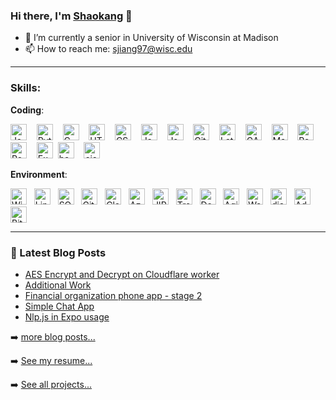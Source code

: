 ### Hi there, I'm [Shaokang](https://shaokang.ga/) 👋

<!--
**ShaokangJiang/ShaokangJiang** is a ✨ _special_ ✨ repository because its `README.md` (this file) appears on your GitHub profile.

Here are some ideas to get you started:

- 🔭 I’m currently working on ...
- 🌱 I’m currently learning ...
- 👯 I’m looking to collaborate on ...
- 🤔 I’m looking for help with ...
- 💬 Ask me about ...
- 📫 How to reach me: ...
- 😄 Pronouns: ...
- ⚡ Fun fact: ...
-->

- 🔭 I’m currently a senior in University of Wisconsin at Madison
- 📫 How to reach me: sjiang97@wisc.edu

---


### Skills: 

**Coding**: 

<img src="https://api.iconify.design/logos:java.svg" width="26px" referrerpolicy="no-referrer" alt="Java" title="Java"> &nbsp;&nbsp; <img src="https://api.iconify.design/logos:python.svg" width="26px" referrerpolicy="no-referrer" alt="Python" title="Python"> &nbsp;&nbsp; <img src="https://api.iconify.design/vscode-icons:file-type-c.svg" width="26px" referrerpolicy="no-referrer" alt="C" title="C"> &nbsp;&nbsp; <img src="https://api.iconify.design/logos:html-5.svg" referrerpolicy="no-referrer" width="26px" alt="HTML" title="HTML"> &nbsp;&nbsp; <img src="https://api.iconify.design/el:css.svg" referrerpolicy="no-referrer" width="26px" alt="CSS" title="CSS"> &nbsp;&nbsp; <img src="https://api.iconify.design/ion:logo-javascript.svg" referrerpolicy="no-referrer" width="26px" alt="Javascript" title="Javascript"> &nbsp;&nbsp; <img src="https://api.iconify.design/vscode-icons:file-type-jsp.svg" referrerpolicy="no-referrer" width="26px" alt="Jsp" title="Jsp"> &nbsp;&nbsp; <img src="https://api.iconify.design/mdi:git.svg" referrerpolicy="no-referrer" width="26px" alt="Git" title="Git"> &nbsp;&nbsp; <img src="https://api.iconify.design/file-icons:latex.svg" referrerpolicy="no-referrer" width="26px" alt="Latex" title="Latex"> &nbsp;&nbsp; <img src="https://api.iconify.design/file-icons:gams.svg" referrerpolicy="no-referrer" width="26px" alt="GAMS" title="GAMS"> &nbsp;&nbsp; <img src="https://api.iconify.design/ion:logo-markdown.svg" referrerpolicy="no-referrer" width="26px" alt="Markdown" title="Markdown"> &nbsp;&nbsp; <img src="https://api.iconify.design/logos:react.svg" referrerpolicy="no-referrer" width="26px" alt="React" title="React"> &nbsp;&nbsp; <img src="https://api.iconify.design/logos:react.svg" referrerpolicy="no-referrer" width="26px" alt="React Native" title="React Native"> &nbsp;&nbsp; <img src="https://api.iconify.design/vscode-icons:file-type-light-expo.svg" referrerpolicy="no-referrer" width="26px" alt="Expo" title="Expo">&nbsp;&nbsp;<img src="https://api.iconify.design/mdi:bash.svg" referrerpolicy="no-referrer" width="26px" alt="bash" title="bash"> &nbsp;&nbsp; <img src="https://api.iconify.design/file-icons:ejs.svg" referrerpolicy="no-referrer" width="26px" alt="ejs" title="ejs">



**Environment**: 

<img src="https://api.iconify.design/logos:microsoft-windows.svg" referrerpolicy="no-referrer" width="26px" alt="Windows" title="Windows"> &nbsp;&nbsp;<img src="https://api.iconify.design/logos:linux-tux.svg" referrerpolicy="no-referrer" width="26px" alt="Linux" title="Linux"> &nbsp;&nbsp;<img src="https://api.iconify.design/carbon:sql.svg" referrerpolicy="no-referrer" width="26px" alt="SQL" title="SQL"> &nbsp;&nbsp;<img src="https://api.iconify.design/mdi:github.svg" referrerpolicy="no-referrer" width="26px" alt="Github" title="Github"> &nbsp;&nbsp;<img src="https://api.iconify.design/logos:cloudflare.svg" referrerpolicy="no-referrer" width="26px" alt="Cloudflare worker/wrangler" title="Cloudflare worker/wrangler"> &nbsp;&nbsp;<img src="https://api.iconify.design/logos:azure-icon.svg" referrerpolicy="no-referrer" width="26px" alt="Azure" title="Azure"> &nbsp;&nbsp;<img src="https://api.iconify.design/logos:jira.svg" referrerpolicy="no-referrer" width="26px" alt="JIRA" title="JIRA"> &nbsp;&nbsp;<img src="https://api.iconify.design/logos:trello.svg" referrerpolicy="no-referrer" width="26px" alt="Trello" title="Trello"> &nbsp;&nbsp;<img src="https://api.iconify.design/simple-icons:azuredevops.svg" referrerpolicy="no-referrer" width="26px" alt="DevOps" title="DevOps"> &nbsp;&nbsp;<img src="https://shaokang.ga/agility.png" referrerpolicy="no-referrer" width="26px" alt="Agility" title="Agility"> &nbsp;&nbsp;<img src="https://api.iconify.design/carbon:watson.svg" referrerpolicy="no-referrer" width="26px" alt="Watson" title="Watson"> &nbsp;&nbsp;<img src="https://api.iconify.design/simple-icons:dialogflow.svg" referrerpolicy="no-referrer" width="26px" alt="dialogflow" title="dialogflow"> &nbsp;&nbsp;<img src="https://api.iconify.design/file-icons:adobe-xd.svg" referrerpolicy="no-referrer" width="26px" alt="Adobe XD" title="Adobe XD">&nbsp;&nbsp;<img src="https://api.iconify.design/vscode-icons:file-type-bitbucketpipeline.svg" referrerpolicy="no-referrer" width="26px" alt="Bitbucket" title="Bitbucket">



---
### 📕 Latest Blog Posts

<!-- BLOG-POST-LIST:START -->
- [AES Encrypt and Decrypt on Cloudflare worker](https://shaokang.ga/2021/AES-Encrypt-and-Decrypt-on-Cloudflare-worker/)
- [Additional Work](https://shaokang.ga/2021/projects/Additional-Work/)
- [Financial organization phone app - stage 2](https://shaokang.ga/2021/projects/Financial-organization-phone-app-stage-2/)
- [Simple Chat App](https://shaokang.ga/2021/projects/Simple-Chat-App/)
- [Nlp.js in Expo usage](https://shaokang.ga/2021/Nlp-js-in-Expo-usage/)
<!-- BLOG-POST-LIST:END -->

➡️ [more blog posts...](https://shaokang.ga/)

➡️ [See my resume...](https://resume.shaokang.ga/)

➡️ [See all projects...](https://shaokang.ga/projects/)
